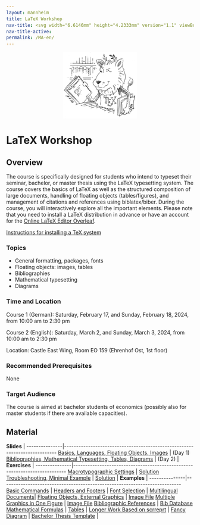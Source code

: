 ```yaml
---
layout: mannheim
title: LaTeX Workshop
nav-title: <svg width="6.6146mm" height="4.2333mm" version="1.1" viewBox="0 0 6.6146 4.2333" xml:space="preserve" xmlns="http://www.w3.org/2000/svg"><g transform="matrix(.053783 0 0 .069034 -1.9846 -7.828)"><path d="m36.9 174.71 20.95-10.184 20.335-10.257h8.4921l-20.083 10.517-20.083 9.9237h-4.6259zm14.264 0 18.565-9.2428 18.455-9.3128v18.556h-18.565zm57.657-9.1497v-9.4143l18.19 9.1797 18.441 9.3843h-36.632zm31.159-0.77216-20.038-10.519h8.6992l15.633 8.137 15.612 8.1657v4.1382zm-47.828-2.3813v-12.303h-55.252v-12.171h55.247l0.06879-12.237 0.06879-12.308h12.303v24.545h55.298v12.435h-55.298v24.342h-12.435zm-55.252-0.89453v-7.2431h26.682l-13.385 7.1553-13.298 6.6906zm109.77-0.17464-12.943-7.0685h26.154v13.556zm-109.77-34.12v-6.7469l26.942 13.494h-26.942zm16.102-1.1889-16.102-7.9358v-4.7046l14.837 7.4967 25.841 13.08h-8.6936zm80.161 7.9358 26.723-13.494v13.494h-13.361zm-22.75 0 20.306-10.56 20.178-10.016h8.9885l-20.241 10.121-20.108 10.456h-4.6259zm-40.791-11.193-18.429-9.383h36.904l0.02386 9.4085-0.06958 9.2865zm39.199-0.1839v-9.1991h37.042l-36.843 18.459z"/></g></svg> English
nav-title-active: 
permalink: /MA-en/
---
```


<p style="text-align:center">
  <img src="ctan_lion.png" title="CTAN lion drawing by Duane Bibby; thanks to www.ctan.org" alt="CTAN lion" height="178" width="200">
</p>

# LaTeX Workshop

## Overview

The course is specifically designed for students who intend to typeset their seminar, bachelor, or master thesis using the LaTeX typesetting system. The course covers the basics of LaTeX as well as the structured composition of large documents, handling of floating objects (tables/figures), and management of citations and references using biblatex/biber. During the course, you will interactively explore all the important elements. Please note that you need to install a LaTeX distribution in advance or have an account for the [Online LaTeX Editor Overleaf](https://www.overleaf.com?r=60500875&rm=d&rs=b).

[Instructions for installing a TeX system](./installationinstructions.pdf "Installation instructions (PDF)")

### Topics

* General formatting, packages, fonts
* Floating objects: images, tables
* Bibliographies
* Mathematical typesetting
* Diagrams

### Time and Location

Course 1 (German): Saturday, February 17, and Sunday, February 18, 2024, from 10:00 am to 2:30 pm

Course 2 (English): Saturday, March 2, and Sunday, March 3, 2024, from 10:00 am to 2:30 pm

Location: Castle East Wing, Room EO 159 (Ehrenhof Ost, 1st floor)

### Recommended Prerequisites

None

### Target Audience

The course is aimed at bachelor students of economics (possibly also for master students if there are available capacities).

## Material

**Slides**     |
---------------|---------------------------------------------------------------------------
<i class="fa fa-file-pdf-o"></i> [Basics, Languages, Floating Objects, Images](./TeX-Workshop_01.pdf "Slides for Day 1 (PDF)")   | (Day 1)
<i class="fa fa-file-pdf-o"></i> [Bibliographies, Mathematical Typesetting, Tables, Diagrams](./TeX-Workshop_02.pdf "Slides for Day 2 (PDF)") | (Day 2)
|
**Exercises**    |
---------------|---------------------------------------------------------------------------
<i class="fa fa-file-code-o"></i> [Macrotypographic Settings](./exercise_layout.tex "exercise_layout.tex") | <i class="fa fa-file-code-o"></i> [Solution](./exercise_layout_solution.tex "exercise_layout_solution.tex")
<i class="fa fa-file-code-o"></i> [Troubleshooting, Minimal Example](./exercise_errors.tex "exercise_errors.tex") | <i class="fa fa-file-code-o"></i> [Solution](./exercise_errors_solution.tex "exercise_errors_solution.tex")
|
**Examples**  |
---------------|---------------------------------------------------------------------------
<i class="fa fa-file-code-o"></i> [Basic Commands](./example_basic_commands.tex "example_basic_commands.tex")                   |
<i class="fa fa-file-code-o"></i> [Headers and Footers](./example_header.tex "example_header.tex")                  |
<i class="fa fa-file-code-o"></i> [Font Selection](./example_fonts.tex "example_fonts.tex")                       |
<i class="fa fa-file-code-o"></i> [Multilingual Documents](./example_multilingual.tex "example_multilingual.tex")|
<i class="fa fa-file-code-o"></i> [Floating Objects, External Graphics](./example_float_objects.tex "example_float_objects.tex") | <i class="fa fa-file-image-o"></i>  [Image File](./raptor.pdf "raptor.pdf")
<i class="fa fa-file-code-o"></i> [Multiple Graphics in One Figure](./example_subfigure.tex "example_subfigure.tex")  | <i class="fa fa-file-image-o"></i>  [Image File](./raptor.pdf "raptor.pdf")
<i class="fa fa-file-code-o"></i> [Bibliographic References](./example_biblatex.tex "example_biblatex.tex")            | <i class="fa fa-file-code-o"></i> [Bib Database](./references.bib "references.bib")
<i class="fa fa-file-code-o"></i> [Mathematical Formulas](./example_math.tex "example_math.tex")                        |
<i class="fa fa-file-code-o"></i> [Tables](./example_table.tex "example_table.tex")                                 |
<i class="fa fa-file-code-o"></i> [Longer Work Based on scrreprt](./example_long_thesis.tex "example_long_thesis.tex")  |
<i class="fa fa-file-code-o"></i> [Fancy Diagram](./example_diagram.tex "example_diagram.tex")                            |
<i class="fa fa-file-archive-o"></i> [Bachelor Thesis Template](./Template_Bachelor_Thesis_LuaLaTeX.zip "Template_Bachelor_Thesis_LuaLaTeX.zip")  |


